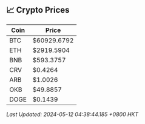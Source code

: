 ## 📈 Crypto Prices

| Coin | Price |
| ---- | ----- |
| BTC | $60929.6792 |
| ETH | $2919.5904 |
| BNB | $593.3757 |
| CRV | $0.4264 |
| ARB | $1.0026 |
| OKB | $49.8857 |
| DOGE | $0.1439 |

_Last Updated: 2024-05-12 04:38:44.185 +0800 HKT_